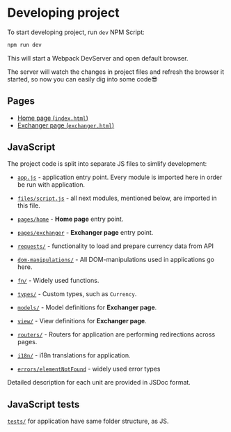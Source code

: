 # Developing project

To start developing project, run `dev` NPM Script:

```bash
npm run dev
```

This will start a Webpack DevServer and open default browser.

The server will watch the changes in project files and refresh the browser it started, so now you can easily dig into some code😎

## Pages

- [Home page (`index.html`)](../src/index.html)
- [Exchanger page (`exchanger.html`)](../src/index.html)

## JavaScript

The project code is split into separate JS files to simlify development:

- [`app.js`](../src/js/app.js) - application entry point. Every module is imported here in order be run with application.

- [`files/script.js`](../src/js/files/script.js) - all next modules, mentioned below, are imported in this file.

- [`pages/home`](../src/js/pages/home/index.js) - **Home page** entry point.

- [`pages/exchanger`](../src/js/pages/exchanger/index.js) - **Exchanger page** entry point.

- [`requests/`](../src/js/requests/index.js) - functionality to load and prepare currency data from API

- [`dom-manipulations/`](../src/js/dom-manipulations/index.js) - All DOM-manipulations used in applications go here.

- [`fn/`](../src/js/fn/index.js) - Widely used functions.

- [`types/`](../src/js/types/currency.js) - Custom types, such as `Currency`.

- [`models/`](../src/js/model/base.js) - Model definitions for **Exchanger page**.

- [`view/`](../src/js/view/index.js) - View definitions for **Exchanger page**.

- [`routers/`](../src/js/routers/scroll.js) - Routers for application are performing redirections across pages.

- [`i18n/`](../src/js/i18n/index.js) - i18n translations for application.

- [`errors/elementNotFound`](../src/js/errors/elementNotFound.js) - widely used error types

Detailed description for each unit are provided in JSDoc format.

## JavaScript tests

[`tests/`](../tests/index.js) for application have same folder structure, as JS.